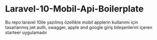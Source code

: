 # Laravel-10-Mobil-Api-Boilerplate
Bu repo laravel 10ile yazılmış  özellikle mobil applerin kullanımı için tasarlanmış jwt auth, swagger, apple and google giriş bileşenlerini içeren starteer uygulamadır 
